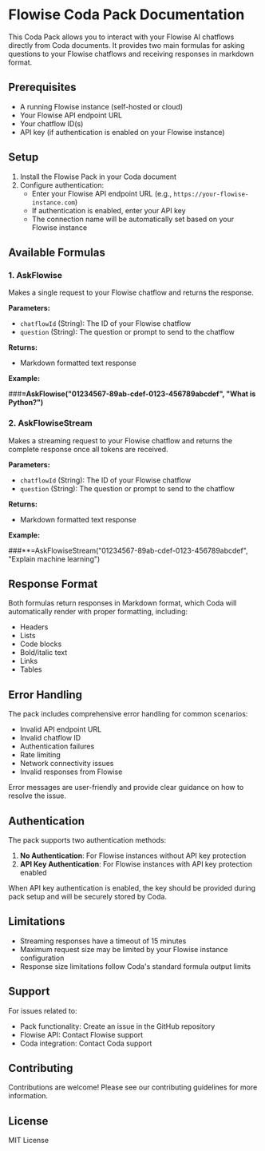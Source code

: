 # Flowise Coda Pack Documentation

This Coda Pack allows you to interact with your Flowise AI chatflows directly from Coda documents. It provides two main formulas for asking questions to your Flowise chatflows and receiving responses in markdown format.

## Prerequisites

- A running Flowise instance (self-hosted or cloud)
- Your Flowise API endpoint URL
- Your chatflow ID(s)
- API key (if authentication is enabled on your Flowise instance)

## Setup

1. Install the Flowise Pack in your Coda document
2. Configure authentication:
   - Enter your Flowise API endpoint URL (e.g., `https://your-flowise-instance.com`)
   - If authentication is enabled, enter your API key
   - The connection name will be automatically set based on your Flowise instance

## Available Formulas

### 1. AskFlowise

Makes a single request to your Flowise chatflow and returns the response.

**Parameters:**
- `chatflowId` (String): The ID of your Flowise chatflow
- `question` (String): The question or prompt to send to the chatflow

**Returns:**
- Markdown formatted text response

**Example:** 

###**=AskFlowise("01234567-89ab-cdef-0123-456789abcdef", "What is Python?")**


### 2. AskFlowiseStream

Makes a streaming request to your Flowise chatflow and returns the complete response once all tokens are received.

**Parameters:**
- `chatflowId` (String): The ID of your Flowise chatflow
- `question` (String): The question or prompt to send to the chatflow

**Returns:**
- Markdown formatted text response

**Example:**

###**=AskFlowiseStream("01234567-89ab-cdef-0123-456789abcdef", "Explain machine learning")


## Response Format

Both formulas return responses in Markdown format, which Coda will automatically render with proper formatting, including:
- Headers
- Lists
- Code blocks
- Bold/italic text
- Links
- Tables

## Error Handling

The pack includes comprehensive error handling for common scenarios:

- Invalid API endpoint URL
- Invalid chatflow ID
- Authentication failures
- Rate limiting
- Network connectivity issues
- Invalid responses from Flowise

Error messages are user-friendly and provide clear guidance on how to resolve the issue.

## Authentication

The pack supports two authentication methods:

1. **No Authentication**: For Flowise instances without API key protection
2. **API Key Authentication**: For Flowise instances with API key protection enabled

When API key authentication is enabled, the key should be provided during pack setup and will be securely stored by Coda.

## Limitations

- Streaming responses have a timeout of 15 minutes
- Maximum request size may be limited by your Flowise instance configuration
- Response size limitations follow Coda's standard formula output limits

## Support

For issues related to:
- Pack functionality: Create an issue in the GitHub repository
- Flowise API: Contact Flowise support
- Coda integration: Contact Coda support

## Contributing

Contributions are welcome! Please see our contributing guidelines for more information.

## License

MIT License